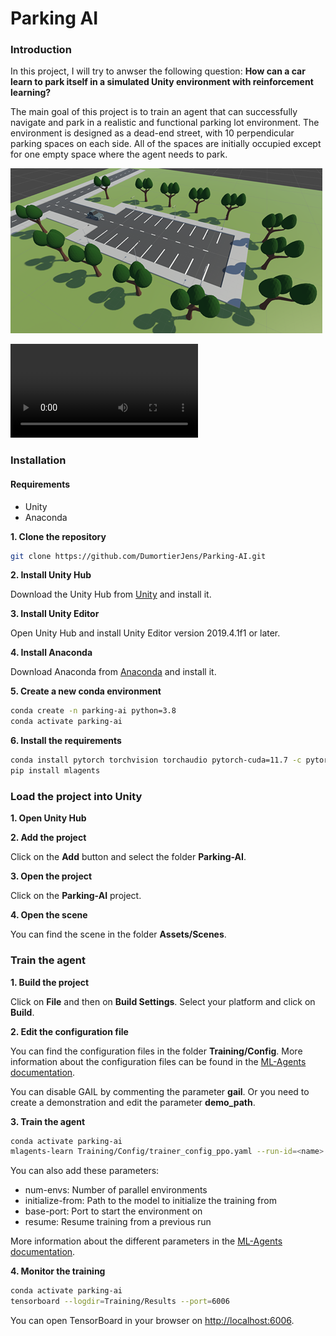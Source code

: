 # Parking AI

### Introduction

In this project, I will try to anwser the following question: **How can a car learn to park itself in a simulated Unity environment with reinforcement learning?**

The main goal of this project is to train an agent that can successfully navigate and park in a realistic and functional parking lot environment. The environment is designed as a dead-end street, with 10 perpendicular parking spaces on each side. All of the spaces are initially occupied except for one empty space where the agent needs to park.

![Parking Environment](assets/ParkingEnvironment.png)

![Parking Environment Video](assets/ParkingAI_v3.1.5.4.mp4)

### Installation

#### Requirements

-   Unity
-   Anaconda

**1. Clone the repository**

```bash
git clone https://github.com/DumortierJens/Parking-AI.git
```

**2. Install Unity Hub**

Download the Unity Hub from [Unity](https://unity.com/download) and install it.

**3. Install Unity Editor**

Open Unity Hub and install Unity Editor version 2019.4.1f1 or later.

**4. Install Anaconda**

Download Anaconda from [Anaconda](https://www.anaconda.com/) and install it.

**5. Create a new conda environment**

```bash
conda create -n parking-ai python=3.8
conda activate parking-ai
```

**6. Install the requirements**

```bash
conda install pytorch torchvision torchaudio pytorch-cuda=11.7 -c pytorch -c nvidia
pip install mlagents
```

### Load the project into Unity

**1. Open Unity Hub**

**2. Add the project**

Click on the **Add** button and select the folder **Parking-AI**.

**3. Open the project**

Click on the **Parking-AI** project.

**4. Open the scene**

You can find the scene in the folder **Assets/Scenes**.

### Train the agent

**1. Build the project**

Click on **File** and then on **Build Settings**. Select your platform and click on **Build**.

**2. Edit the configuration file**

You can find the configuration files in the folder **Training/Config**. More information about the configuration files can be found in the [ML-Agents documentation](https://github.com/Unity-Technologies/ml-agents/blob/main/docs/Training-Configuration-File.md).

You can disable GAIL by commenting the parameter **gail**. Or you need to create a demonstration and edit the parameter **demo_path**.

**3. Train the agent**

```bash
conda activate parking-ai
mlagents-learn Training/Config/trainer_config_ppo.yaml --run-id=<name> --env <path to build file (.exe)> --height 180 --width 240 --quality-level 0
```

You can also add these parameters:

-   num-envs: Number of parallel environments
-   initialize-from: Path to the model to initialize the training from
-   base-port: Port to start the environment on
-   resume: Resume training from a previous run

More information about the different parameters in the [ML-Agents documentation](https://github.com/gzrjzcx/ML-agents/blob/master/docs/Training-ML-Agents.md#training-config-file).

**4. Monitor the training**

```bash
conda activate parking-ai
tensorboard --logdir=Training/Results --port=6006
```

You can open TensorBoard in your browser on [http://localhost:6006](http://localhost:6006).
